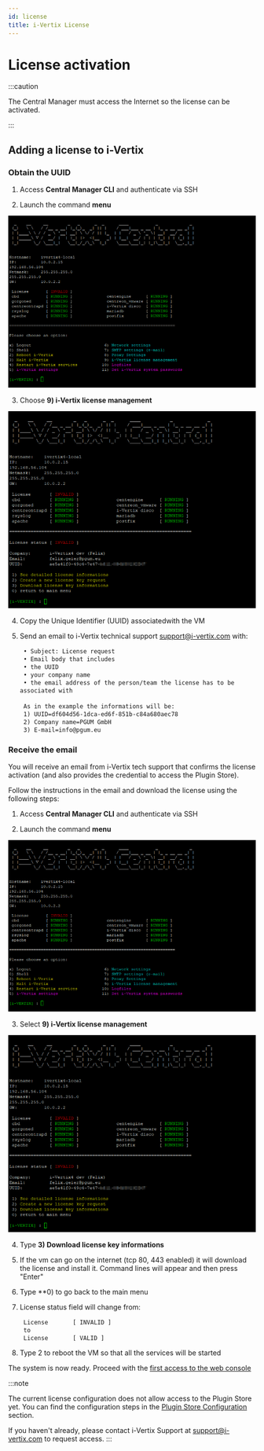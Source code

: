 ```yaml
---
id: license
title: i-Vertix License
---
```


# License activation

:::caution

The Central Manager must access the Internet so the license can be activated.

:::

## Adding a license to i-Vertix

### Obtain the UUID

1. Access **Central Manager CLI** and authenticate via SSH

2. Launch the command **menu**

![iVertix menu](../../assets/setup-startup-central-poller/central4_menu.png)

3. Choose **9) i-Vertix license management**

![License menu](../../assets/setup-startup-central-poller/central4_license.png)

4. Copy the Unique Identifier (UUID) associatedwith the VM

5. Send an email to i-Vertix technical support support@i-vertix.com with:

        • Subject: License request
        • Email body that includes
        • the UUID
        • your company name
        • the email address of the person/team the license has to be associated with

        As in the example the informations will be:
        1) UUID=df604d56-1dca-ed6f-851b-c84a680aec78
        2) Company name=PGUM GmbH
        3) E-mail=info@pgum.eu



### Receive the email

You will receive an email from i-Vertix tech support that confirms the license activation (and also provides the credential to access the Plugin Store).

Follow the instructions in the email and download the license using the following steps:

1. Access **Central Manager CLI** and authenticate via SSH

2. Launch the command **menu**

![iVertix menu](../../assets/setup-startup-central-poller/central4_menu.png)

3. Select **9) i-Vertix license management**

![License menu](../../assets/setup-startup-central-poller/central4_license.png)
 
4. Type **3) Download license key informations**

5. If the vm can go on the internet (tcp 80, 443 enabled) it will download the license and install it. Command lines will appear and then press "Enter"

6. Type **0) to go back to the main menu
   
7. License status field will change from:

        License       [ INVALID ]
        to
        License       [ VALID ]

8. Type 2 to reboot the VM so that all the services will be started

The system is now ready. Proceed with the [first access to the web console](../first-web-access/first-web-access.md)

:::note

The current license configuration does not allow access to the Plugin Store yet.
You can find the configuration steps in the [Plugin Store Configuration](../../quick-start-guide/how-to-configure-central-and-poller/plugin-store-configuration.md) section.

If you haven't already, please contact i-Vertix Support at support@i-vertix.com to request access.
:::